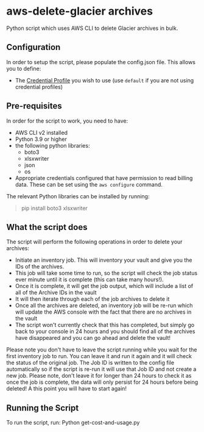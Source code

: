 # aws-delete-glacier archives
Python script which uses AWS CLI to delete Glacier archives in bulk.

## Configuration
In order to setup the script, please populate the config.json file. This allows you to define:
- The [Credential Profile](https://docs.aws.amazon.com/cli/latest/userguide/cli-configure-profiles.html) you wish to use (use `default` if you are not using credential profiles)

## Pre-requisites
In order for the script to work, you need to have:
- AWS CLI v2 installed
- Python 3.9 or higher
- the following python libraries:
  - boto3
  - xlsxwriter
  - json
  - os
- Appropriate credentials configured that have permission to read billing data. These can be set using the `aws configure` command.

The relevant Python libraries can be installed by running:
> pip install boto3 xlsxwriter

## What the script does
The script will perform the following operations in order to delete your archives:
- Initiate an inventory job. This will inventory your vault and give you the IDs of the archives.
- This job will take some time to run, so the script will check the job status ever minute until it is complete (this can take many hours!).
- Once it is complete, it will get the job output, which will include a list of all of the Archive IDs in the vault
- It will then iterate through each of the job archives to delete it
- Once all the archives are deleted, an inventory job will be re-run which will update the AWS console with the fact that there are no archives in the vault
- The script won't currently check that this has completed, but simply go back to your console in 24 hours and you should find all of the archives have disappeared and you can go ahead and delete the vault!

Please note you don't have to leave the script running while you wait for the first inventory job to run. You can leave it and run it again and it will check the status of the original job. The Job ID is written to the config file automatically so if the script is re-run it will use that Job ID and not create a new job.
Please note, don't leave it for longer than 24 hours to check it as once the job is complete, the data will only persist for 24 hours before being deleted! A this point you will have to start again!

## Running the Script
To run the script, run:
Python get-cost-and-usage.py
